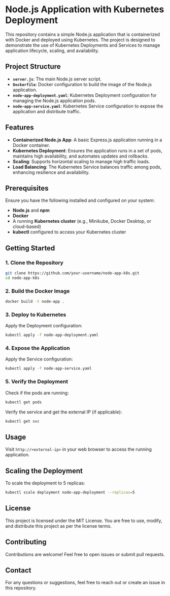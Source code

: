 # Node.js Application with Kubernetes Deployment

This repository contains a simple Node.js application that is containerized with Docker and deployed using Kubernetes. The project is designed to demonstrate the use of Kubernetes Deployments and Services to manage application lifecycle, scaling, and availability.

## Project Structure
- **`server.js`**: The main Node.js server script.
- **`Dockerfile`**: Docker configuration to build the image of the Node.js application.
- **`node-app-deployment.yaml`**: Kubernetes Deployment configuration for managing the Node.js application pods.
- **`node-app-service.yaml`**: Kubernetes Service configuration to expose the application and distribute traffic.

## Features
- **Containerized Node.js App**: A basic Express.js application running in a Docker container.
- **Kubernetes Deployment**: Ensures the application runs in a set of pods, maintains high availability, and automates updates and rollbacks.
- **Scaling**: Supports horizontal scaling to manage high traffic loads.
- **Load Balancing**: The Kubernetes Service balances traffic among pods, enhancing resilience and availability.

## Prerequisites
Ensure you have the following installed and configured on your system:
- **Node.js** and **npm**
- **Docker**
- A running **Kubernetes cluster** (e.g., Minikube, Docker Desktop, or cloud-based)
- **kubectl** configured to access your Kubernetes cluster

## Getting Started

### 1. Clone the Repository
```bash
git clone https://github.com/your-username/node-app-k8s.git
cd node-app-k8s
```

### 2. Build the Docker Image
```bash
docker build -t node-app .
```

### 3. Deploy to Kubernetes
Apply the Deployment configuration:
```bash
kubectl apply -f node-app-deployment.yaml
```

### 4. Expose the Application
Apply the Service configuration:
```bash
kubectl apply -f node-app-service.yaml
```

### 5. Verify the Deployment
Check if the pods are running:
```bash
kubectl get pods
```
Verify the service and get the external IP (if applicable):
```bash
kubectl get svc
```

## Usage
Visit `http://<external-ip>` in your web browser to access the running application.

## Scaling the Deployment
To scale the deployment to 5 replicas:
```bash
kubectl scale deployment node-app-deployment --replicas=5
```

## License
This project is licensed under the MIT License. You are free to use, modify, and distribute this project as per the license terms.

## Contributing
Contributions are welcome! Feel free to open issues or submit pull requests.

## Contact
For any questions or suggestions, feel free to reach out or create an issue in this repository.
